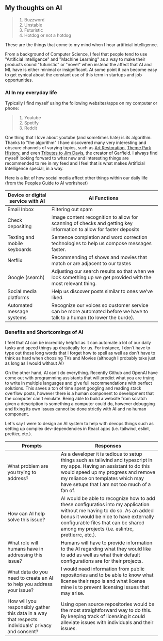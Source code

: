 ## My thoughts on AI

> 1. Buzzword 
> 2. Unstable
> 3. Futuristic
> 4. Hotdog or not a hotdog

These are the things that come to my mind when I hear artificial intelligence.

From a background of Computer Science, I feel that people tend to use "Artificial Intelligence" and "Machine Learning" as a way to make their products sound "futuristic" or "novel" when instead the affect that AI and ML have is either minimal or insignificant. At some point it can become easy to get cynical about the constant use of this term in startups and job opportunities.

### AI In my everyday life

Typically I find myself using the following websites/apps on my computer or phone:

> 1. Youtube
> 2. Spotify
> 3. Reddit

One thing that I love about youtube (and sometimes hate) is its algorithm. Thanks to "the algorithm" I have discovered many very interesting and obscure channels of varying topics, such as [Art Restoration](https://www.youtube.com/channel/UCvZe6ZCbF9xgbbbdkiodPKQ), [Theme Park History](https://www.youtube.com/c/Defunctland), and even [Tributes to Jim Davis](https://www.youtube.com/user/lasagnacat), the creator of Garfield. I always find myself looking forward to what new and interesting things are recommended to me in my feed and I feel that is what makes Artificial Intelligence special, in a way.

Here is a list of how social media affect other things within our daily life (from the Peoples Guide to AI worksheet)

Device or digital service with AI | AI Functions
--- | ---
Email Inbox | Filtering out spam
Check depositing | Image content recognition to allow for scanning of checks and getting key information to allow for faster deposits
Texting and mobile keyboards | Sentence completion and word correction technologies to help us compose messages faster.
Netflix | Recommending of shows and movies that match or are adjacent to our tastes
Google (search) | Adjusting our search results so that when we look something up we get provided with the most relevant thing.
Social media platforms | Help us discover posts similar to ones we've liked.
Automated message systems | Recognize our voices so customer service can be more automated before we have to talk to a human (to lower the burde).

### Benefits and Shortcomings of AI

I feel that AI can be incredibly helpful as it can automate a lot of our daily tasks and speed things up drastically for us. For instance, I don't have to type out those long words that I forget how to spell as well as don't have to think as hard when choosing TVs and Movies (although I probably take just as long as I would without AI)

On the other hand, AI can't do everything. Recently Github and OpenAI have come out with programming assistants that will predict what you are trying to write in multiple languages and give full recommendations with perfect solutions. This saves a ton of time spent googling and reading stack overflow posts, however there is a human component to development that the computer can't emulate. Being able to build a website from scratch given a description is something a computer could do, however debugging and fixing its own issues cannot be done strictly with AI and no human component.

Let's say I were to design an AI system to help with devops things such as setting up complex dev-dependencies in React apps (i.e. tailwind, eslint, prettier, etc.).

Prompts | Responses
--- | ---
What problem are you trying to address? | As a developer it is tedious to setup things such as tailwind and typescript in my apps. Having an assistant to do this would speed up my progress and remove my reliance on templates which may have setups that I am not too much of a fan of.
How can AI help solve this issue? | AI would be able to recognize how to add these configuratios into my application without me having to do so. As an added bonus it would be nice to have externally configurable files that can be shared among my projects (i.e. eslintrc, prettierrc, etc.).
What role will humans have in addressing this issue? | Humans will have to provide information to the AI regarding what they would like to add as well as what their default configurations are for their projects.
What data do you need to create an AI to help you address your issue? | I would need information from public repositories and to be able to know what license their repo is and what license mine is to prevent licensing issues that may arise.
How will you responsibly gather this data in a way that respects individuals' privacy and consent? | Using open source repositories would be the most straightforward way to do this. By keeping track of licensing it could alleviate issues with individuals and their issues.